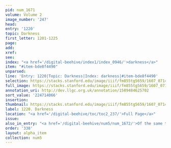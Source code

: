 ```yaml
---
pid: num_1671
volume: Volume 2
image_number: '247'
head:
entry: '1220'
topic: Darkness
first_letter: 1201-1225
page:
add:
xref:
see:
index: "<a href='/digital-beehive/index1/index_0946/'>darkness</a>"
item: "#item-bde8f4490"
unparsed:
line: 'Entry: 1220|Topic: Darkness|Index: darkness|#item-bde8f4490'
selection: https://stacks.stanford.edu/image/iiif/fm855tg5659/1607_0714/366,4066,2912,445/full/0/default.jpg
full_image: https://stacks.stanford.edu/image/iiif/fm855tg5659/1607_0714/full/full/0/default.jpg
annotation_uri: http://dev.llgc.org.uk/annotation/1589484625702
sort_value: '224714066'
insertion:
thumbnail: https://stacks.stanford.edu/image/iiif/fm855tg5659/1607_0714/366,4066,600,180/250,/0/default.jpg
label: 1220. Darkness
location: "<a href='/digital-beehive/toc/toc2_237/'>Full Page</a>"
issue:
also_in_entry: "<a href='/digital-beehive/num5/num_1672/'>Of the same time</a>"
order: '338'
layout: alpha_item
collection: num5
---
```

